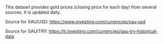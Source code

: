 This dataset provides gold prices (closing price for each day) from several sources. It is updated daily.

Source for XAU/USD: https://www.investing.com/currencies/xau-usd

Source for GAU/TRY: https://tr.investing.com/currencies/gau-try-historical-data
